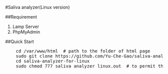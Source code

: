 #Saliva analyzer(Linux version)

##Requirement

1. Lamp Server
2. PhpMyAdmin

##Quick Start

<pre>
    cd /var/www/html  # path to the folder of html page
    sudo git clone https://github.com/Yu-Che-Gao/saliva-analyzer-for-linux.git
    cd saliva-analyzer-for-linux
    sudo chmod 777 saliva_analyzer_linux.out  # to permit the running of the kernal
</pre>